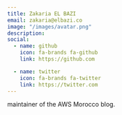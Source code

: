 ```yaml
---
title: Zakaria EL BAZI
email: zakaria@elbazi.co
image: "/images/avatar.png"
description: 
social:
  - name: github
    icon: fa-brands fa-github
    link: https://github.com

  - name: twitter
    icon: fa-brands fa-twitter
    link: https://twitter.com
---
```


maintainer of the AWS Morocco blog.
